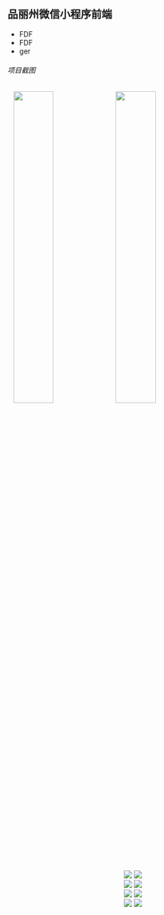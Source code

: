 ## 品丽州微信小程序前端
* FDF
* FDF
* ger

###### 项目截图
<div text-align:center >
    <image src="./app-screenshots/IMG_001.PNG"width=40% margin-right="30px"/>       <img src="./app-screenshots/IMG_002.PNG" width=40% />
</div>
</div>
 <div style="text-align:center;">
   <img src="./app-screenshots/IMG_003.PNG" style="width=40%;"></img> <img src="./app-screenshots/IMG_004.PNG" style="width=40%;"></img>
 </div>
 <div style="text-align:center;">
   <img src="./app-screenshots/IMG_005.PNG" style="width=150px;"></img> <img src="./app-screenshots/IMG_006.PNG" style="width=150px;"></img>
 </div>
 <div style="text-align:center;">
   <img src="./app-screenshots/IMG_007.PNG" style="width=40%;"></img>
   <img src="./app-screenshots/IMG_008.PNG" style="width=40%;"></img>
 </div>
 <div style="text-align:center;">
   <img src="./app-screenshots/IMG_009.PNG" style="width=40%;"></img>
   <img src="./app-screenshots/IMG_010.PNG" style="width=40%;"></img>
 </div>
